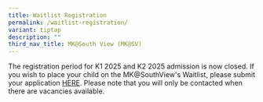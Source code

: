 ```yaml
---
title: Waitlist Registration
permalink: /waitlist-registration/
variant: tiptap
description: ""
third_nav_title: MK@South View (MK@SV)
---
```

<p>The registration period for K1 2025 and K2 2025 admission is now closed.
If you wish to place your child on the MK@SouthView's Waitlist, please
submit your application <a href="https://go.gov.sg/mksvwaitlistform" rel="noopener nofollow" target="_blank">HERE</a>.
Please note that you will only be contacted when there are vacancies available.</p>